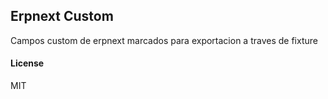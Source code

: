 ## Erpnext Custom

Campos custom de erpnext marcados para exportacion a traves de fixture

#### License

MIT